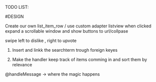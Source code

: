 TODO LIST:

#DESIGN

Create our own list_item_row / use custom adapter listview
when clicked expand a scrollable window and show buttons to url/collpase

swipe left to dislike , right to upvote


1) Insert and linkk the searchterm trough foreign keyes

2) Make the handler keep track of items comming in and sort them by relevance

@handleMessage -> where the magic happens


